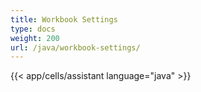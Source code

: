 ```yaml
---
title: Workbook Settings
type: docs
weight: 200
url: /java/workbook-settings/
---
```

{{< app/cells/assistant language="java" >}}